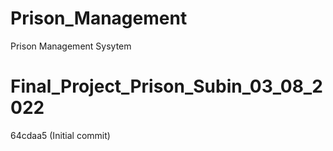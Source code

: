 # Prison_Management
Prison Management Sysytem

# Final_Project_Prison_Subin_03_08_2022
 64cdaa5 (Initial commit)
